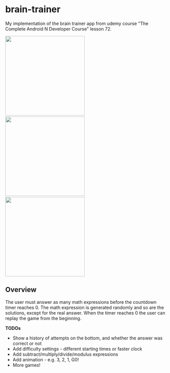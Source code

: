 brain-trainer
==================

My implementation of the brain trainer app from udemy course "The Complete Android N Developer Course" lesson 72.

<img src="http://imgur.com/rV1fiEJ.png" width="250" />&nbsp;
<img src="http://imgur.com/yUBjh0y.png" width="250" />&nbsp;
<img src="http://imgur.com/DslxLVz.png" width="250" />

## Overview

The user must answer as many math expressions before the countdown timer reaches 0.
The math expression is generated randomly and so are the solutions, except for the real answer.
When the timer reaches 0 the user can replay the game from the beginning.

**TODOs**

 * Show a history of attempts on the bottom, and whether the answer was correct or not
 * Add difficulty settings - different starting times or faster clock
 * Add subtract/multiply/divide/modulus expressions
 * Add animation - e.g. 3, 2, 1, G0!
 * More games!